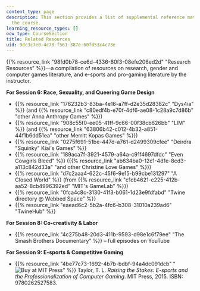 ```yaml
---
content_type: page
description: This section provides a list of supplemental reference materials for
  the course.
learning_resource_types: []
ocw_type: CourseSection
title: Related Resources
uid: 9dc3c7e0-4c78-f561-387e-60fd53c4c73e
---
```


{{% resource_link "98fd0b78-ce6d-4336-80f3-08efe206ed2d" "Research Resources" %}}—a compilation of resources on research, gender and computer games literature, and e-sports and pro-gaming literature by the instructor.

**For Session 6: Race, Sexuality, and Queering Game Design**

*   {{% resource_link "176232b3-83ba-4e16-a7ff-d2e35d28382c" "Dys4ia" %}} (and {{% resource_link "c80edf4b-e70f-4df6-ae08-1c28a9c7d86b" "other Anna Anthropy Games" %}})
*   {{% resource_link "908c55f0-ee05-41ff-9c66-00f38cb626bb" "LIM" %}} (and {{% resource_link "63806b42-c012-4b32-a851-44f1b6dd51ea" "other Merritt Kopas Games" %}})
*   {{% resource_link "0275f691-51be-447d-a761-d2499309cfee" "Deirdra \"Squinky\" Kiai's Games" %}}
*   {{% resource_link "189aca7f-3921-4579-a64a-c91f4697dfdc" "Even Cowgirls Bleed" %}} ({{% resource_link "ab634ba0-12c1-4d1e-8cd3-a113c842d33a" "and other Christine Love Games" %}})
*   {{% resource_link "d7c2aaa4-622c-45f6-9e15-b99cbe131297" "A Closed World" %}} (from {{% resource_link "c1cb4621-c225-412b-aa52-8cb4996392ed" "MIT's GameLab" %}})
*   {{% resource_link "0fca4c8c-3130-41f3-b061-1d23e9fdfabd" "Twine directory @ Webbed Space" %}}
*   {{% resource_link "eaead6c2-5b2a-4fc6-b308-31010a239ad6" "TwineHub" %}}

**For Session 8: Co-creativity & Labor**

*   {{% resource_link "4c275b48-20d3-411b-9593-d98e1c6f79ee" "The Smash Brothers Documentary" %}} – full episodes on YouTube

**For Session 9: E-sports & Competitive Gaming**

*   {{% resource_link "4be77c73-1692-4b7b-bdbf-94a4dc091dcb" "![Buy at MIT Press](/images/mp_logo.gif)" %}} Taylor, T. L. _Raising the Stakes: E-sports and the Professionalization of Computer Gaming_. MIT Press, 2015. ISBN: 9780262527583.